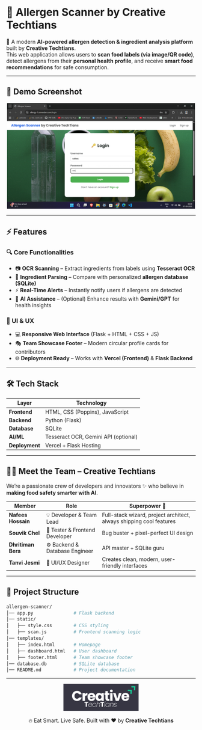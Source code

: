 # 🌟 Allergen Scanner by Creative Techtians  

🚀 A modern **AI-powered allergen detection & ingredient analysis platform** built by **Creative Techtians**.  
This web application allows users to **scan food labels (via image/QR code)**, detect allergens from their **personal health profile**, and receive **smart food recommendations** for safe consumption.  

---

## 📸 Demo Screenshot  

<p align="center">
  <img src="Screenshots/screenshot.gif" width="500"/>
</p>

---

## ⚡ Features  

### 🔍 Core Functionalities  
- 📷 **OCR Scanning** – Extract ingredients from labels using **Tesseract OCR**  
- 🧾 **Ingredient Parsing** – Compare with personalized **allergen database (SQLite)**  
- ⚡ **Real-Time Alerts** – Instantly notify users if allergens are detected  
- 🧠 **AI Assistance** – (Optional) Enhance results with **Gemini/GPT** for health insights  

### 🎨 UI & UX  
- 💻 **Responsive Web Interface** (Flask + HTML + CSS + JS)  
- 🎭 **Team Showcase Footer** – Modern circular profile cards for contributors  
- 🌐 **Deployment Ready** – Works with **Vercel (Frontend)** & **Flask Backend**  

---

## 🛠️ Tech Stack  

| Layer       | Technology |
|-------------|------------|
| **Frontend** | HTML, CSS (Poppins), JavaScript |
| **Backend** | Python (Flask) |
| **Database** | SQLite |
| **AI/ML**   | Tesseract OCR, Gemini API (optional) |
| **Deployment** | Vercel + Flask Hosting |

---

## 👨‍💻 Meet the Team – Creative Techtians  

We’re a passionate crew of developers and innovators ✨ who believe in **making food safety smarter with AI**.  

| Member | Role | Superpower 🚀 |
|--------|------|---------------|
| **Nafees Hossain** | 💡 Developer & Team Lead | Full-stack wizard, project architect, always shipping cool features |
| **Souvik Chel** | 🧪 Tester & Frontend Developer | Bug buster + pixel-perfect UI design |
| **Dhritiman Bera** | ⚙️ Backend & Database Engineer | API master + SQLite guru |
| **Tanvi Jesmi** | 🎨 UI/UX Designer | Creates clean, modern, user-friendly interfaces |

---

## 📂 Project Structure  

```bash
allergen-scanner/
│── app.py               # Flask backend
│── static/
│   ├── style.css        # CSS styling
│   ├── scan.js          # Frontend scanning logic
│── templates/
│   ├── index.html       # Homepage
│   ├── dashboard.html   # User dashboard
│   ├── footer.html      # Team showcase footer
│── database.db          # SQLite database
│── README.md            # Project documentation
```

---
<p align="center">
  <img src="Screenshots/logo.png" width="200" alt="Creative Techtians Logo"/>
</p>

<p align="center">🔥 Eat Smart. Live Safe. Built with ❤️ by <b>Creative Techtians</b></p>

